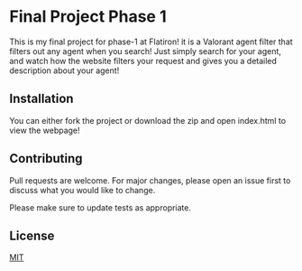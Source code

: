 # Final Project Phase 1 

This is my final project for phase-1 at Flatiron! it is a Valorant agent filter that filters out any agent when you search!
Just simply search for your agent, and watch how the website filters your request and gives you a detailed description about your agent!

## Installation

You can either fork the project or download the zip and open index.html to view the webpage!


## Contributing

Pull requests are welcome. For major changes, please open an issue first
to discuss what you would like to change.

Please make sure to update tests as appropriate.

## License

[MIT](https://choosealicense.com/licenses/mit/)
